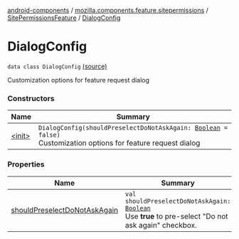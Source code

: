[android-components](../../../index.md) / [mozilla.components.feature.sitepermissions](../../index.md) / [SitePermissionsFeature](../index.md) / [DialogConfig](./index.md)

# DialogConfig

`data class DialogConfig` [(source)](https://github.com/mozilla-mobile/android-components/blob/master/components/feature/sitepermissions/src/main/java/mozilla/components/feature/sitepermissions/SitePermissionsFeature.kt#L535)

Customization options for feature request dialog

### Constructors

| Name | Summary |
|---|---|
| [&lt;init&gt;](-init-.md) | `DialogConfig(shouldPreselectDoNotAskAgain: `[`Boolean`](https://kotlinlang.org/api/latest/jvm/stdlib/kotlin/-boolean/index.html)` = false)`<br>Customization options for feature request dialog |

### Properties

| Name | Summary |
|---|---|
| [shouldPreselectDoNotAskAgain](should-preselect-do-not-ask-again.md) | `val shouldPreselectDoNotAskAgain: `[`Boolean`](https://kotlinlang.org/api/latest/jvm/stdlib/kotlin/-boolean/index.html)<br>Use **true** to pre-select "Do not ask again" checkbox. |
